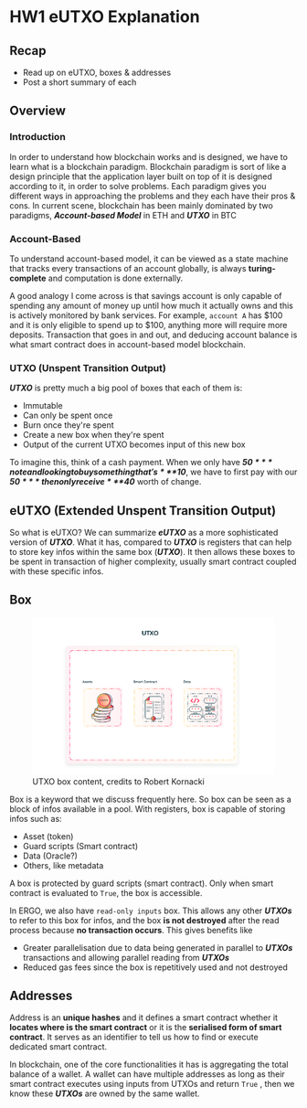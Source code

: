 # HW1 eUTXO Explanation
## Recap
- Read up on eUTXO, boxes & addresses
- Post a short summary of each

## Overview
### Introduction
In order to understand how blockchain works and is designed, we have to learn what is a blockchain paradigm. Blockchain paradigm is sort of like a design principle that the application layer built on top of it is designed according to it, in order to solve problems. Each paradigm gives you different ways in approaching the problems and they each have their pros & cons. In current scene, blockchain has been mainly dominated by two paradigms, ***Account-based Model*** in ETH and ***UTXO*** in BTC

### Account-Based
To understand account-based model, it can be viewed as a state machine that tracks every transactions of an account globally, is always **turing-complete** and computation is done externally. 

A good analogy I come across is that savings account is only capable of spending any amount of money up until how much it actually owns and this is actively monitored by bank services. For example, `account A` has $100 and it is only eligible to spend up to $100, anything more will require more deposits. Transaction that goes in and out, and deducing account balance is what smart contract does in account-based model blockchain.


### UTXO (Unspent Transition Output)
***UTXO*** is pretty much a big pool of boxes that each of them is:
- Immutable
- Can only be spent once
- Burn once they're spent
- Create a new box when they're spent
- Output of the current UTXO becomes input of this new box

To imagine this, think of a cash payment. When we only have ***$50*** note and looking to buy something that's ***$10***, we have to first pay with our ***$50*** then only receive ***$40*** worth of change.

## eUTXO (Extended Unspent Transition Output)
So what is eUTXO? We can summarize ***eUTXO*** as a more sophisticated version of ***UTXO***. What it has, compared to ***UTXO*** is registers that can help to store key infos within the same box (***UTXO***). It then allows these boxes to be spent in transaction of higher complexity, usually smart contract coupled with these specific infos.

## Box

<figure>
  <img
  src="https://raw.githubusercontent.com/Emurgo/Emurgo-Research/master/smart-contracts/images/UTXO.jpg"
  alt="UTXO">
  <figcaption>UTXO box content, credits to Robert Kornacki</figcaption>
</figure>


Box is a keyword that we discuss frequently here. So box can be seen as a block of infos available in a pool. With registers, box is capable of storing infos such as:
- Asset (token)
- Guard scripts (Smart contract)
- Data (Oracle?)
- Others, like metadata

A box is protected by guard scripts (smart contract). Only when smart contract is evaluated to `True`, the box is accessible. 

In ERGO, we also have `read-only inputs` box. This allows any other ***UTXOs*** to refer to this box for infos, and the box **is not destroyed** after the read process because **no transaction occurs**. This gives benefits like
- Greater parallelisation due to data being generated in parallel to ***UTXOs*** transactions and allowing parallel reading from ***UTXOs***
- Reduced gas fees since the box is repetitively used and not destroyed

## Addresses
Address is an **unique hashes** and it defines a smart contract whether it **locates where is the smart contract** or it is the **serialised form of smart contract**. It serves as an identifier to tell us how to find or execute dedicated smart contract.

In blockchain, one of the core functionalities it has is aggregating the total balance of a wallet. A wallet can have multiple addresses as long as their smart contract executes using inputs from UTXOs and return `True` , then we know these ***UTXOs*** are owned by the same wallet.